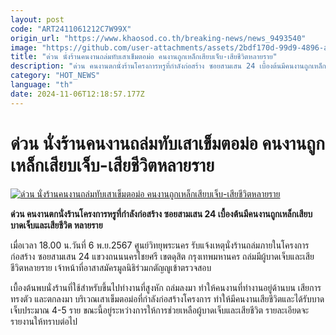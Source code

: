 ```yaml
---
layout: post
code: "ART2411061212C7W99X"
origin_url: "https://www.khaosod.co.th/breaking-news/news_9493540"
image: "https://github.com/user-attachments/assets/2bdf170d-99d9-4896-a7a1-c3131bf0b0dd"
title: "ด่วน นั่งร้านคนงานถล่มทับเสาเข็มตอม่อ คนงานถูกเหล็กเสียบเจ็บ-เสียชีวิตหลายราย"
description: "ด่วน คนงานตกนั่งร้านโครงการหรูที่กำลังก่อสร้าง ซอยสามเสน 24 เบื้องต้นมีคนงานถูกเหล็กเสียบ บาดเจ็บและเสียชีวิต หลายราย"
category: "HOT_NEWS"
language: "th"
date: 2024-11-06T12:18:57.177Z
---
```


# ด่วน นั่งร้านคนงานถล่มทับเสาเข็มตอม่อ คนงานถูกเหล็กเสียบเจ็บ-เสียชีวิตหลายราย

[![ด่วน นั่งร้านคนงานถล่มทับเสาเข็มตอม่อ คนงานถูกเหล็กเสียบเจ็บ-เสียชีวิตหลายราย](https://www.khaosod.co.th/wpapp/uploads/2024/11/Khonngan06-11-01_0.jpg "ด่วน นั่งร้านคนงานถล่มทับเสาเข็มตอม่อ คนงานถูกเหล็กเสียบเจ็บ-เสียชีวิตหลายราย")](https://www.khaosod.co.th/wpapp/uploads/2024/11/Khonngan06-11-01_0.jpg)

**ด่วน คนงานตกนั่งร้านโครงการหรูที่กำลังก่อสร้าง ซอยสามเสน 24 เบื้องต้นมีคนงานถูกเหล็กเสียบ บาดเจ็บและเสียชีวิต หลายราย**

เมื่อเวลา 18.00 น.วันที่ 6 พ.ย.2567 ศูนย์วิทยุพระนคร รับแจ้งเหตุนั่งร้านถล่มภายในโครงการก่อสร้าง ซอยสามเสน 24 แขวงถนนนครไชยศรี เขตดุสิต กรุงเทพมหานคร ถล่มมีผู้บาดเจ็บและเสียชีวิตหลายราย เจ้าหน้าที่อาสาสมัครมูลนิธิร่วมกตัญญูเข้าตรวจสอบ

เบื้องต้นพบนั่งร้านที่ใช้สำหรับขึ้นไปทำงานที่สูงหัก ถล่มลงมา ทำให้คนงานที่ทำงานอยู่ด้านบน เสียการทรงตัว และตกลงมา บริเวณเสาเข็มตอม่อที่กำลังก่อสร้างโครงการ ทำให้มีคนงานเสียชีวิตและได้รับบาดเจ็บประมาณ 4-5 ราย ขณะนี้อยู่ระหว่างการให้การช่วยเหลือผู้บาดเจ็บและเสียชีวิต รายละเอียดจะรายงานให้ทราบต่อไป